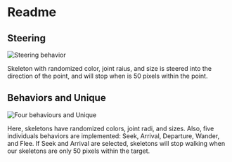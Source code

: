 # Readme

## Steering

![Steering behavior](http://g.recordit.co/G1qlXi5bP6.gif)

Skeleton with randomized color, joint raius, and size 
is steered into the direction of the point, and will 
stop when is 50 pixels within the point.

## Behaviors and Unique

![Four behaviours and Unique](http://g.recordit.co/QsxDwYyWmu.gif)

Here, skeletons have randomized colors, joint radi, and sizes. 
Also, five individuals behaviors are implemented: Seek, Arrival, 
Departure, Wander, and Flee. If Seek and Arrival are selected, 
skeletons will stop walking when our skeletons are only 50 pixels 
within the target.

